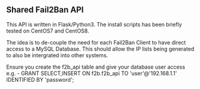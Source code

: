 ## Shared Fail2Ban API

This API is written in Flask/Python3.
The install scripts has been briefly tested on CentOS7 and CentOS8.

The idea is to de-couple the need for each Fail2Ban Client to have direct access to a MySQL Database.
This should allow the IP lists being generated to also be intergrated into other systems.

Ensure you create the f2b_api table and give your database user access
e.g. - GRANT SELECT,INSERT ON f2b.f2b_api TO 'user'@'192.168.1.1' IDENTIFIED BY 'password';
